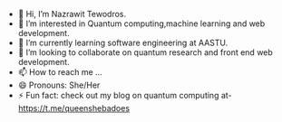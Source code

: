 - 👋 Hi, I’m Nazrawit Tewodros.
- 👀 I’m interested in Quantum computing,machine learning and web development.
- 🌱 I’m currently learning software engineering at AASTU.
- 💞️ I’m looking to collaborate on quantum research and front end web development.
- 📫 How to reach me ...
- 😄 Pronouns: She/Her
- ⚡ Fun fact: check out my blog on quantum computing at- https://t.me/queenshebadoes

<!---
Nazrawit-T-B/Nazrawit-T-B is a ✨ special ✨ repository because its `README.md` (this file) appears on your GitHub profile.
You can click the Preview link to take a look at your changes.
--->
